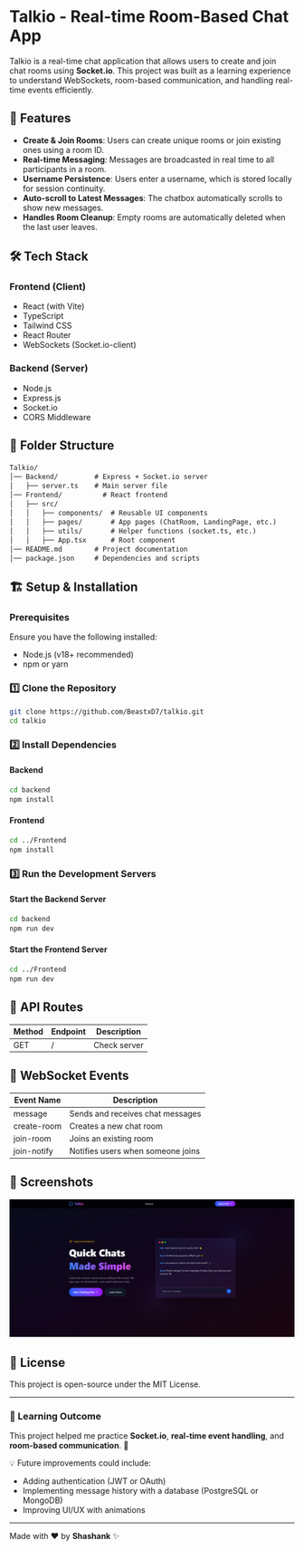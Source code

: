 # Talkio - Real-time Room-Based Chat App

Talkio is a real-time chat application that allows users to create and join chat rooms using **Socket.io**. This project was built as a learning experience to understand WebSockets, room-based communication, and handling real-time events efficiently.

## 🚀 Features

- **Create & Join Rooms**: Users can create unique rooms or join existing ones using a room ID.
- **Real-time Messaging**: Messages are broadcasted in real time to all participants in a room.
- **Username Persistence**: Users enter a username, which is stored locally for session continuity.
- **Auto-scroll to Latest Messages**: The chatbox automatically scrolls to show new messages.
- **Handles Room Cleanup**: Empty rooms are automatically deleted when the last user leaves.

## 🛠️ Tech Stack

### **Frontend** (Client)
- React (with Vite)
- TypeScript
- Tailwind CSS
- React Router
- WebSockets (Socket.io-client)

### **Backend** (Server)
- Node.js
- Express.js
- Socket.io
- CORS Middleware

## 📂 Folder Structure

```
Talkio/
│── Backend/         # Express + Socket.io server
│   ├── server.ts    # Main server file
│── Frontend/          # React frontend
│   ├── src/
│   │   ├── components/  # Reusable UI components
│   │   ├── pages/       # App pages (ChatRoom, LandingPage, etc.)
│   │   ├── utils/       # Helper functions (socket.ts, etc.)
│   │   ├── App.tsx      # Root component
│── README.md        # Project documentation
│── package.json     # Dependencies and scripts
```

## 🏗️ Setup & Installation

### Prerequisites
Ensure you have the following installed:
- Node.js (v18+ recommended)
- npm or yarn

### 1️⃣ Clone the Repository
```sh
git clone https://github.com/BeastxD7/talkio.git
cd talkio
```

### 2️⃣ Install Dependencies
#### Backend
```sh
cd backend
npm install
```
#### Frontend
```sh
cd ../Frontend
npm install
```

### 3️⃣ Run the Development Servers
#### Start the Backend Server
```sh
cd backend
npm run dev
```
#### Start the Frontend Server
```sh
cd ../Frontend
npm run dev
```

## 🔗 API Routes
| Method | Endpoint  | Description |
|--------|----------|-------------|
| GET    | /  | Check server |

## 🔧 WebSocket Events
| Event Name       | Description |
|-----------------|-------------|
| message         | Sends and receives chat messages |
| create-room     | Creates a new chat room |
| join-room       | Joins an existing room |
| join-notify     | Notifies users when someone joins |

## 📸 Screenshots
![alt text](image.png)

## 📜 License
This project is open-source under the MIT License.

---
### 🌟 Learning Outcome
This project helped me practice **Socket.io**, **real-time event handling**, and **room-based communication**. 🚀

💡 Future improvements could include:
- Adding authentication (JWT or OAuth)
- Implementing message history with a database (PostgreSQL or MongoDB)
- Improving UI/UX with animations

---
Made with ❤️ by **Shashank** ✨

